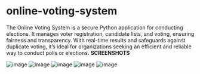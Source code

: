 # online-voting-system
The Online Voting System is a secure Python application for conducting elections. It manages voter registration, candidate lists, and voting, ensuring fairness and transparency. With real-time results and safeguards against duplicate voting, it’s ideal for organizations seeking an efficient and reliable way to conduct polls or elections.
**SCREENSHOTS**

![image](https://github.com/user-attachments/assets/904c086d-b92b-457c-bca2-ecc6e409a01a)
![image](https://github.com/user-attachments/assets/593fb46e-dfe1-4688-aa36-4239be83034c)
![image](https://github.com/user-attachments/assets/cc54e8bc-ae11-45e2-af24-cc25f7864eae)
![image](https://github.com/user-attachments/assets/f1eb81d0-1469-4dbe-8ed3-1593f46756d2)
![image](https://github.com/user-attachments/assets/132c4e89-7749-4b25-97de-80069f7372bd)

